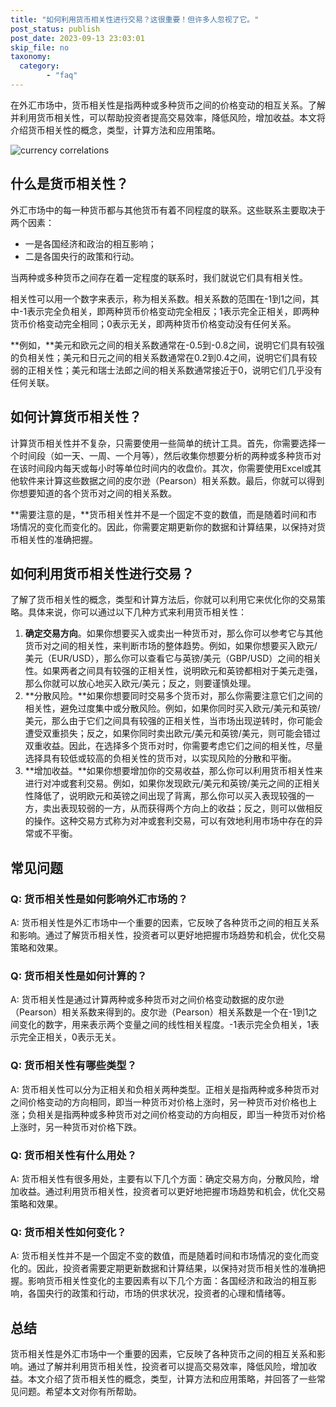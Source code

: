 ```yaml
---
title: "如何利用货币相关性进行交易？这很重要！但许多人忽视了它。"
post_status: publish
post_date: 2023-09-13 23:03:01
skip_file: no
taxonomy:
  category:
        - "faq"
---
```


在外汇市场中，货币相关性是指两种或多种货币之间的价格变动的相互关系。了解并利用货币相关性，可以帮助投资者提高交易效率，降低风险，增加收益。本文将介绍货币相关性的概念，类型，计算方法和应用策略。

![currency correlations](https://cdn.fendou.la/tuoss/correlation.jpg)

## 什么是货币相关性？

外汇市场中的每一种货币都与其他货币有着不同程度的联系。这些联系主要取决于两个因素：

- 一是各国经济和政治的相互影响；
- 二是各国央行的政策和行动。

当两种或多种货币之间存在着一定程度的联系时，我们就说它们具有相关性。

相关性可以用一个数字来表示，称为相关系数。相关系数的范围在-1到1之间，其中-1表示完全负相关，即两种货币价格变动完全相反；1表示完全正相关，即两种货币价格变动完全相同；0表示无关，即两种货币价格变动没有任何关系。

**例如，**美元和欧元之间的相关系数通常在-0.5到-0.8之间，说明它们具有较强的负相关性；美元和日元之间的相关系数通常在0.2到0.4之间，说明它们具有较弱的正相关性；美元和瑞士法郎之间的相关系数通常接近于0，说明它们几乎没有任何关联。

## 如何计算货币相关性？

计算货币相关性并不复杂，只需要使用一些简单的统计工具。首先，你需要选择一个时间段（如一天、一周、一个月等），然后收集你想要分析的两种或多种货币对在该时间段内每天或每小时等单位时间内的收盘价。其次，你需要使用Excel或其他软件来计算这些数据之间的皮尔逊（Pearson）相关系数。最后，你就可以得到你想要知道的各个货币对之间的相关系数。

**需要注意的是，**货币相关性并不是一个固定不变的数值，而是随着时间和市场情况的变化而变化的。因此，你需要定期更新你的数据和计算结果，以保持对货币相关性的准确把握。

## 如何利用货币相关性进行交易？

了解了货币相关性的概念，类型和计算方法后，你就可以利用它来优化你的交易策略。具体来说，你可以通过以下几种方式来利用货币相关性：

1. **确定交易方向**。如果你想要买入或卖出一种货币对，那么你可以参考它与其他货币对之间的相关性，来判断市场的整体趋势。例如，如果你想要买入欧元/美元（EUR/USD），那么你可以查看它与英镑/美元（GBP/USD）之间的相关性。如果两者之间具有较强的正相关性，说明欧元和英镑都相对于美元走强，那么你就可以放心地买入欧元/美元；反之，则要谨慎处理。
2. **分散风险。**如果你想要同时交易多个货币对，那么你需要注意它们之间的相关性，避免过度集中或分散风险。例如，如果你同时买入欧元/美元和英镑/美元，那么由于它们之间具有较强的正相关性，当市场出现逆转时，你可能会遭受双重损失；反之，如果你同时卖出欧元/美元和英镑/美元，则可能会错过双重收益。因此，在选择多个货币对时，你需要考虑它们之间的相关性，尽量选择具有较低或较高的负相关性的货币对，以实现风险的分散和平衡。
3. **增加收益。**如果你想要增加你的交易收益，那么你可以利用货币相关性来进行对冲或套利交易。例如，如果你发现欧元/美元和英镑/美元之间的正相关性降低了，说明欧元和英镑之间出现了背离，那么你可以买入表现较强的一方，卖出表现较弱的一方，从而获得两个方向上的收益；反之，则可以做相反的操作。这种交易方式称为对冲或套利交易，可以有效地利用市场中存在的异常或不平衡。

## 常见问题

### Q: 货币相关性是如何影响外汇市场的？

A: 货币相关性是外汇市场中一个重要的因素，它反映了各种货币之间的相互关系和影响。通过了解货币相关性，投资者可以更好地把握市场趋势和机会，优化交易策略和效果。

### Q: 货币相关性是如何计算的？

A: 货币相关性是通过计算两种或多种货币对之间价格变动数据的皮尔逊（Pearson）相关系数来得到的。皮尔逊（Pearson）相关系数是一个在-1到1之间变化的数字，用来表示两个变量之间的线性相关程度。-1表示完全负相关，1表示完全正相关，0表示无关。

### Q: 货币相关性有哪些类型？

A: 货币相关性可以分为正相关和负相关两种类型。正相关是指两种或多种货币对之间价格变动的方向相同，即当一种货币对价格上涨时，另一种货币对价格也上涨；负相关是指两种或多种货币对之间价格变动的方向相反，即当一种货币对价格上涨时，另一种货币对价格下跌。

### Q: 货币相关性有什么用处？

A: 货币相关性有很多用处，主要有以下几个方面：确定交易方向，分散风险，增加收益。通过利用货币相关性，投资者可以更好地把握市场趋势和机会，优化交易策略和效果。

### Q: 货币相关性如何变化？

A: 货币相关性并不是一个固定不变的数值，而是随着时间和市场情况的变化而变化的。因此，投资者需要定期更新数据和计算结果，以保持对货币相关性的准确把握。影响货币相关性变化的主要因素有以下几个方面：各国经济和政治的相互影响，各国央行的政策和行动，市场的供求状况，投资者的心理和情绪等。

## 总结

货币相关性是外汇市场中一个重要的因素，它反映了各种货币之间的相互关系和影响。通过了解并利用货币相关性，投资者可以提高交易效率，降低风险，增加收益。本文介绍了货币相关性的概念，类型，计算方法和应用策略，并回答了一些常见问题。希望本文对你有所帮助。
